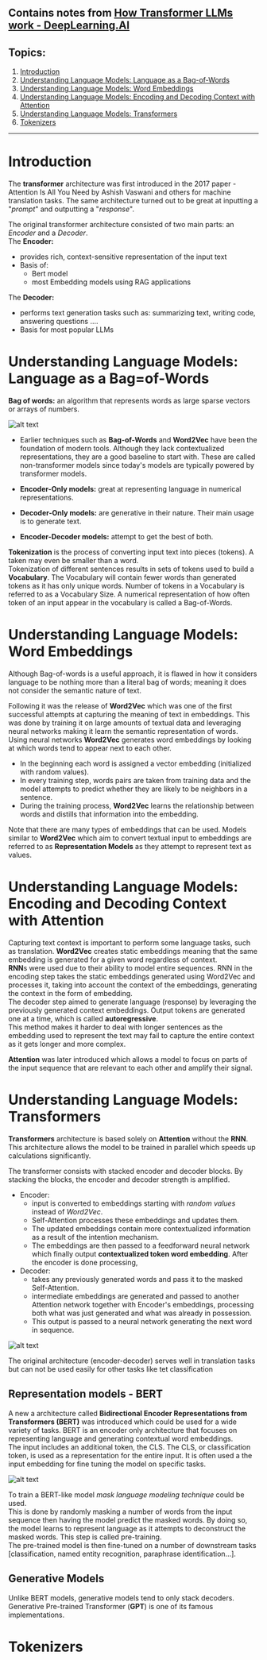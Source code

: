 Contains notes from [How Transformer LLMs work - DeepLearning.AI](https://learn.deeplearning.ai/courses/how-transformer-llms-work)
-----------
## Topics:

1. [Introduction](#intro)
2. [Understanding Language Models: Language as a Bag-of-Words](#bagOFwords)
3. [Understanding Language Models: Word Embeddings](#embeddings)
4. [Understanding Language Models: Encoding and Decoding Context with Attention](#EncodeDecode)
5. [Understanding Language Models: Transformers](#transformers)
6. [Tokenizers](#tokenizers)

-----------
# Introduction
<a id="intro"></a>
The **transformer** architecture was first introduced in the 2017 paper - Attention Is All You Need by Ashish Vaswani and others for machine translation tasks. The same architecture turned out to be great at inputting a "*prompt*" and outputting a "*response*".  

The original transformer architecture consisted of two main parts: an *Encoder* and a *Decoder*.  
The **Encoder:**
- provides rich, context-sensitive representation of the input text
- Basis of:
    - Bert model
    - most Embedding models using RAG applications

The **Decoder:**
- performs text generation tasks such as: summarizing text, writing code, answering questions ....
- Basis for most popular LLMs 

# Understanding Language Models: Language as a Bag=of-Words
<a id="bagOFwords"></a>

**Bag of words:** an algorithm that represents words as large sparse vectors or arrays of numbers.  

![alt text](image.png)  
- Earlier techniques such as **Bag-of-Words** and  **Word2Vec** have been the foundation of modern tools. Although they lack contextualized representations, they are a good baseline to start with. These are called non-transformer models since today's models are typically powered by transformer models.

- **Encoder-Only models:** great at representing language in numerical representations.

- **Decoder-Only models:** are generative in their nature. Their main usage is to generate text. 

- **Encoder-Decoder models:** attempt to get the best of both. 

**Tokenization** is the process of converting input text into pieces (tokens). A taken may even be smaller than a word.  
Tokenization of different sentences results in sets of tokens used to build a **Vocabulary**. The Vocabulary will contain fewer words than generated tokens as it has only unique words. Number of tokens in a Vocabulary is referred to as a Vocabulary Size. A numerical representation of how often token of an input appear in the vocabulary is called a Bag-of-Words.

# Understanding Language Models: Word Embeddings
<a id="embeddings"></a>

Although Bag-of-words is a useful approach, it is flawed in how it considers language to be nothing more than a literal bag of words; meaning it does not consider the semantic nature of text.  

Following it was the release of **Word2Vec** which was one of the first successful attempts at capturing the meaning of text in embeddings. This was done by training it on large amounts of textual data and leveraging neural networks making it learn the semantic representation of words.  
Using neural networks **Word2Vec** generates word embeddings by looking at which words tend to appear next to each other. 
- In the beginning each word is assigned a vector embedding (initialized with random values). 
- In every training step, words pairs are taken from training data and the model attempts to predict whether they are likely to be neighbors in a sentence.
- During the training process, **Word2Vec** learns the relationship between words and distills that information into the embedding.  

Note that there are many types of embeddings that can be used. Models similar to **Word2Vec** which aim to convert textual input to embeddings are referred to as **Representation Models** as they attempt to represent text as values.

# Understanding Language Models: Encoding and Decoding Context with Attention
<a id="EncodeDecode"></a>

Capturing text context is important to perform some language tasks, such as translation. 
**Word2Vec** creates static embeddings meaning that the same embedding is generated for a given word regardless of context.  
**RNN**s were used due to their ability to model entire sequences. RNN in the encoding step takes the static embeddings generated using Word2Vec and processes it, taking into account the context of the embeddings, generating the context in the form of embedding.  
The decoder step aimed to generate language (response) by leveraging the previously generated context embeddings. Output tokens are generated one at a time, which is called **autoregressive**.  
This method makes it harder to deal with longer sentences as the embedding used to represent the text may fail to  capture the entire context as it gets longer and more complex. 

**Attention** was later introduced which allows a model to focus on parts of the input sequence that are relevant to each other and amplify their signal. 

# Understanding Language Models: Transformers
<a id="transformers"></a>

**Transformers** architecture is based solely on **Attention** without the **RNN**. This architecture allows the model to be trained in parallel which speeds up calculations significantly.

The transformer consists with stacked encoder and decoder blocks. By stacking the blocks, the encoder and decoder strength is amplified.   
- Encoder: 
    - input is converted to embeddings starting with *random values* instead of *Word2Vec*.
    - Self-Attention processes these embeddings and updates them.
    - The updated embeddings contain more contextualized information as a result of the intention mechanism.
    - The embeddings are then passed to a feedforward neural network which finally output **contextualized token word embedding**.
After the encoder is done processing, 
- Decoder:
    - takes any previously generated words and pass it to the masked Self-Attention.
    - intermediate embeddings are generated and passed to another Attention network together with Encoder's embeddings, processing both what was just generated and what was already in possession.
    - This output is passed to a neural network generating the next word in sequence.

![alt text](image-1.png)

The original architecture (encoder-decoder) serves well in translation tasks but can not be used easily for other tasks like tet classification 

## Representation models - BERT

A new a architecture called **Bidirectional Encoder Representations from Transformers (BERT)** was introduced which could be used for a wide variety of tasks. BERT is an encoder only architecture that focuses on representing language and generating contextual word embeddings.  
The input includes an additional token, the CLS. The CLS, or classification token, is used as a representation for the entire input. It is often used a the input embedding for fine tuning the model on specific tasks.  

![alt text](image-2.png)

To train a BERT-like model *mask language modeling technique* could be used.  
This is done by randomly masking a number of words from the input sequence then having the model predict the masked words. By doing so, the model learns to represent language as it attempts to deconstruct the masked words. This step is called pre-training.  
The pre-trained model is then fine-tuned on a number of downstream tasks [classification, named entity recognition, paraphrase identification...].

## Generative Models

Unlike BERT models, generative models tend to only stack decoders. Generative Pre-trained Transformer (**GPT**) is one of its famous implementations. 

# Tokenizers
<a id="tokenizers"></a>

